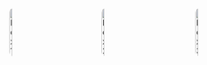 <div style="display: flex; justify-content: space-around; align-items: center; width: 100%;">
  <a href="https://example.com/link1" style="text-decoration: none;">
    <img src="path/to/box1.png" alt="Box 1" style="width: 30%; border-radius: 10px;">
  </a>
  <a href="https://example.com/link2" style="text-decoration: none;">
    <img src="path/to/box2.png" alt="Box 2" style="width: 30%; border-radius: 10px;">
  </a>
  <a href="https://example.com/link3" style="text-decoration: none;">
    <img src="path/to/box3.png" alt="Box 3" style="width: 30%; border-radius: 10px;">
  </a>
</div>